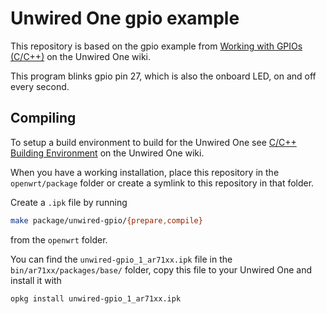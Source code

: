 # Unwired One gpio example

This repository is based on the gpio example from [Working with GPIOs (C/C++)][1] on the Unwired One wiki.

This program blinks gpio pin 27, which is also the onboard LED, on and off every second.

## Compiling

To setup a build environment to build for the Unwired One see [C/C++ Building Environment][2] on the Unwired One wiki.

When you have a working installation, place this repository in the `openwrt/package` folder or create a symlink to this repository in that folder.

Create a `.ipk` file by running

```bash
make package/unwired-gpio/{prepare,compile}
```

from the `openwrt` folder.

You can find the `unwired-gpio_1_ar71xx.ipk` file in the `bin/ar71xx/packages/base/` folder, copy this file to your Unwired One and install it with

```bash
opkg install unwired-gpio_1_ar71xx.ipk
```


[1]: hhttp://www.unwireddevices.com/wiki/index.php/Working_with_GPIOs_(C/C%2B%2B)
[2]: http://www.unwireddevices.com/wiki/index.php/C/C%2B%2B_Building_Environment